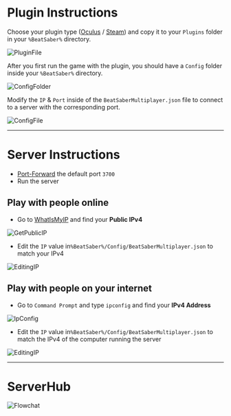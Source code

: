 # Plugin Instructions
Choose your plugin type ([Oculus](https://github.com/andruzzzhka/BeatSaberMultiplayer/releases/download/v0.3.2/BeatSaberMultiplayer-Oculus.zip) / [Steam](https://github.com/andruzzzhka/BeatSaberMultiplayer/releases/download/v0.3.2/BeatSaberMultiplayer-Steam.zip)) and copy it to your `Plugins` folder in your `%BeatSaber%` directory.

![PluginFile](https://i.imgur.com/80NKsGq.png)

After you first run the game with the plugin, you should have a `Config` folder inside your `%BeatSaber%` directory.

![ConfigFolder](https://i.imgur.com/WACzxZr.png)

Modify the `IP` & `Port` inside of the `BeatSaberMultiplayer.json` file to connect to a server with the corresponding port.

![ConfigFile](https://i.imgur.com/98ojeTX.png)

----
# Server Instructions
- [Port-Forward](https://portforward.com/) the default port `3700`
- Run the server
## Play with people online
- Go to [WhatIsMyIP](https://www.whatismyip.com/) and find your **Public IPv4**

![GetPublicIP](https://i.imgur.com/jNjvmIQ.png)
- Edit the `IP` value in`%BeatSaber%/Config/BeatSaberMultiplayer.json` to match your IPv4

![EditingIP](https://i.imgur.com/XLYT4tV.png)
## Play with people on your internet
- Go to `Command Prompt` and type `ipconfig` and find your **IPv4 Address**

![IpConfig](https://techsupportpro.uk/wp-content/uploads/2016/09/ipconfig-1.png)
- Edit the `IP` value in`%BeatSaber%/Config/BeatSaberMultiplayer.json` to match the IPv4 of the computer running the server

![EditingIP](https://i.imgur.com/Qlwnyip.png)

----
# ServerHub
![Flowchat](https://i.imgur.com/hCXfw1j.png)
